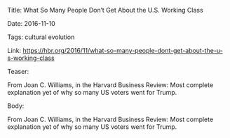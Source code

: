 Title: What So Many People Don’t Get About the U.S. Working Class

Date: 2016-11-10

Tags: cultural evolution

Link: https://hbr.org/2016/11/what-so-many-people-dont-get-about-the-u-s-working-class

Teaser: 

From Joan C. Williams, in the Harvard Business Review: Most complete explanation yet of why so many US voters went for Trump. 


Body:

From Joan C. Williams, in the Harvard Business Review: Most complete explanation yet of why so many US voters went for Trump. 


 
